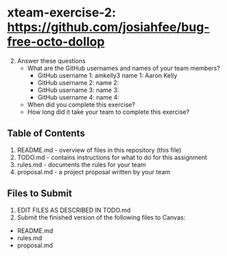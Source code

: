 # xteam-exercise-2: https://github.com/josiahfee/bug-free-octo-dollop

2. Answer these questions
   * What are the GitHub usernames and names of your team members?
       * GitHub username 1: amkelly3      name 1: Aaron Kelly
       * GitHub username 2:       name 2:
       * GitHub username 3:       name 3:
       * GitHub username 4:       name 4:
   * When did you complete this exercise? 
   * How long did it take your team to complete this exercise? 

## Table of Contents

1. README.md - overview of files in this repository (this file)
2. TODO.md - contains instructions for what to do for this assignment
3. rules.md - documents the rules for your team
4. proposal.md - a project proposal written by your team

## Files to Submit

1. EDIT FILES AS DESCRIBED IN TODO.md
2. Submit the finished version of the following files to Canvas:

* README.md
* rules.md
* proposal.md
